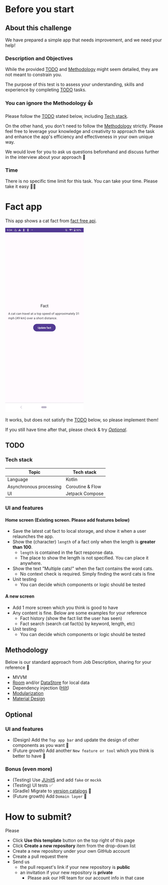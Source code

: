 # Before you start
## About this challenge
We have prepared a simple app that needs improvement, and we need your help!

### Description and Objectives
While the provided [TODO](#todo) and [Methodology](#methodology) might seem detailed, they are not meant to constrain you. 

The purpose of this test is to assess your understanding, skills and experience by completing [TODO](#todo) tasks.

### You can ignore the Methodology 👍
Please follow the [TODO](#todo) stated below, including [Tech stack](#tech-stack). 

On the other hand, you don't need to follow the [Methodology](#methodology) strictly. Please feel free to leverage your knowledge and creativity to approach the task and enhance the app's efficiency and effectiveness in your own unique way. 

We would love for you to ask us questions beforehand and discuss further in the interview about your approach 🙌

### Time
There is no specific time limit for this task. You can take your time. Please take it easy ✌🏻

# Fact app
This app shows a cat fact from [fact free api](https://catfact.ninja/#/).  

![Screenshot](./fact_app.png)

It works, but does not satisfy the [TODO](#todo) below, so please implement them!

If you still have time after that, please check & try *[Optional](#optional)*.

## TODO
### Tech stack
| Topic                   | Tech stack       |
|-------------------------|------------------|
| Language                | Kotlin           |
| Asynchronous processing | Coroutine & Flow |
| UI                      | Jetpack Compose  |

### UI and features
#### Home screen (Existing screen. Please add features below)
- Save the latest cat fact to local storage, and show it when a user relaunches the app.
- Show the (character) `length` of a fact only when the length is **greater than 100**.
  - `length` is contained in the fact response data.
  - The place to show the length is not specified. You can place it anywhere.
- Show the text "Multiple cats!" when the fact contains the word cats.
  - No context check is required. Simply finding the word cats is fine
- Unit testing
  - You can decide which components or logic should be tested

#### A new screen
- Add 1 more screen which you think is good to have
- Any content is fine. Below are some examples for your reference
  - Fact history (show the fact list the user has seen)
  - Fact search (search cat fact(s) by keyword, length, etc)
- Unit testing
  - You can decide which components or logic should be tested

## Methodology
Below is our standard approach from Job Description, sharing for your reference 🙏
- MVVM
- [Room](https://developer.android.com/training/data-storage/room) and/or [DataStore](https://developer.android.com/topic/libraries/architecture/datastore) for local data
- Dependency injection ([Hilt](https://developer.android.com/training/dependency-injection/hilt-android))
- [Modularization](https://developer.android.com/topic/modularization)
- [Material Design](https://m3.material.io/)

## Optional
### UI and features
- (Design) Add the `Top app bar` and update the design of other components as you want 🏰
- (Future growth) Add another `New feature or tool` which you think is better to have 💪

### Bonus (even more)
- (Testing) Use [JUnit5](https://github.com/mannodermaus/android-junit5) and add `fake` or `mockk`
- (Testing) UI tests ✅
- (Gradle) Migrate to [version catalogs](https://developer.android.com/build/migrate-to-catalogs) 📗
- (Future growth) Add `Domain layer` 🚴‍️

# How to submit?
Please 
- Click **Use this template** button on the top right of this page
- Click **Create a new repository** item from the drop-down list
- Create a new repository under your own GitHub account
- Create a pull request there
- Send us
  - the pull request's link if your new repository is **public**
  - an invitation if your new repository is **private**
    - Please ask our HR team for our account info in that case  
